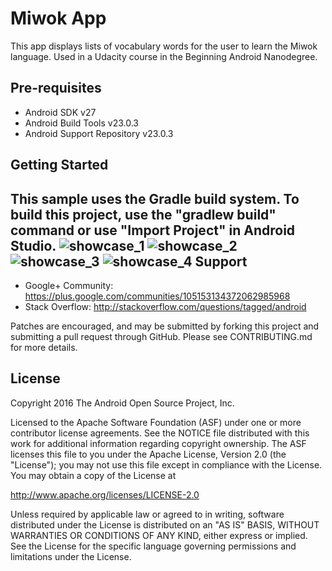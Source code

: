 Miwok App
===================================

This app displays lists of vocabulary words for the user to learn the Miwok language.
Used in a Udacity course in the Beginning Android Nanodegree.

Pre-requisites
--------------

- Android SDK v27
- Android Build Tools v23.0.3
- Android Support Repository v23.0.3

Getting Started
---------------

This sample uses the Gradle build system. To build this project, use the
"gradlew build" command or use "Import Project" in Android Studio.
![showcase_1](https://user-images.githubusercontent.com/33226462/39635196-acb8f390-4fb4-11e8-86b5-bd0fc8339af7.png)
![showcase_2](https://user-images.githubusercontent.com/33226462/39635198-acd500c6-4fb4-11e8-9784-fc74d1872dd9.png)
![showcase_3](https://user-images.githubusercontent.com/33226462/39635199-acf274b2-4fb4-11e8-9573-0c5ace9b422a.png)
![showcase_4](https://user-images.githubusercontent.com/33226462/39635200-ad0fe1a0-4fb4-11e8-8a55-ea8cbefbe144.png)
Support
-------

- Google+ Community: https://plus.google.com/communities/105153134372062985968
- Stack Overflow: http://stackoverflow.com/questions/tagged/android

Patches are encouraged, and may be submitted by forking this project and
submitting a pull request through GitHub. Please see CONTRIBUTING.md for more details.

License
-------

Copyright 2016 The Android Open Source Project, Inc.

Licensed to the Apache Software Foundation (ASF) under one or more contributor
license agreements.  See the NOTICE file distributed with this work for
additional information regarding copyright ownership.  The ASF licenses this
file to you under the Apache License, Version 2.0 (the "License"); you may not
use this file except in compliance with the License.  You may obtain a copy of
the License at

http://www.apache.org/licenses/LICENSE-2.0

Unless required by applicable law or agreed to in writing, software
distributed under the License is distributed on an "AS IS" BASIS, WITHOUT
WARRANTIES OR CONDITIONS OF ANY KIND, either express or implied.  See the
License for the specific language governing permissions and limitations under
the License.
